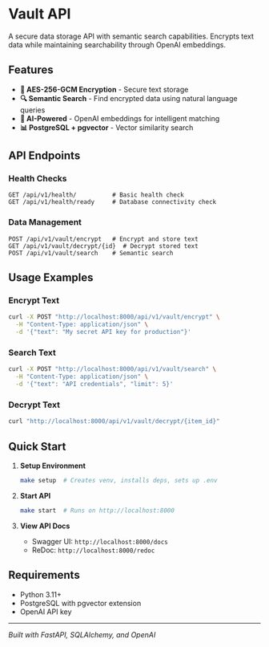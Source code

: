 # Vault API

A secure data storage API with semantic search capabilities. Encrypts text data while maintaining searchability through OpenAI embeddings.

## Features

- **🔐 AES-256-GCM Encryption** - Secure text storage
- **🔍 Semantic Search** - Find encrypted data using natural language queries
- **🤖 AI-Powered** - OpenAI embeddings for intelligent matching
- **📊 PostgreSQL + pgvector** - Vector similarity search

## API Endpoints

### Health Checks
```http
GET /api/v1/health/          # Basic health check
GET /api/v1/health/ready     # Database connectivity check
```

### Data Management
```http
POST /api/v1/vault/encrypt   # Encrypt and store text
GET /api/v1/vault/decrypt/{id}  # Decrypt stored text
POST /api/v1/vault/search    # Semantic search
```

## Usage Examples

### Encrypt Text
```bash
curl -X POST "http://localhost:8000/api/v1/vault/encrypt" \
  -H "Content-Type: application/json" \
  -d '{"text": "My secret API key for production"}'
```

### Search Text
```bash
curl -X POST "http://localhost:8000/api/v1/vault/search" \
  -H "Content-Type: application/json" \
  -d '{"text": "API credentials", "limit": 5}'
```

### Decrypt Text
```bash
curl "http://localhost:8000/api/v1/vault/decrypt/{item_id}"
```

## Quick Start

1. **Setup Environment**
   ```bash
   make setup  # Creates venv, installs deps, sets up .env
   ```

2. **Start API**
   ```bash
   make start  # Runs on http://localhost:8000
   ```

3. **View API Docs**
   - Swagger UI: `http://localhost:8000/docs`
   - ReDoc: `http://localhost:8000/redoc`

## Requirements

- Python 3.11+
- PostgreSQL with pgvector extension
- OpenAI API key

---

*Built with FastAPI, SQLAlchemy, and OpenAI* 